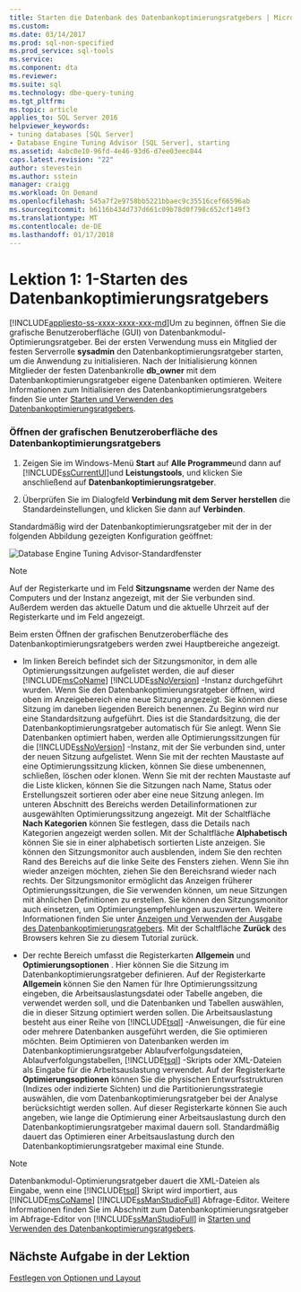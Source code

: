 ```yaml
---
title: Starten die Datenbank des Datenbankoptimierungsratgebers | Microsoft Docs
ms.custom: 
ms.date: 03/14/2017
ms.prod: sql-non-specified
ms.prod_service: sql-tools
ms.service: 
ms.component: dta
ms.reviewer: 
ms.suite: sql
ms.technology: dbe-query-tuning
ms.tgt_pltfrm: 
ms.topic: article
applies_to: SQL Server 2016
helpviewer_keywords:
- tuning databases [SQL Server]
- Database Engine Tuning Advisor [SQL Server], starting
ms.assetid: 4abc0e10-96fd-4e46-93d6-d7ee03eec844
caps.latest.revision: "22"
author: stevestein
ms.author: sstein
manager: craigg
ms.workload: On Demand
ms.openlocfilehash: 545a7f2e9758bb5221bbaec9c35516cef66596ab
ms.sourcegitcommit: b6116b434d737d661c09b78d0f798c652cf149f3
ms.translationtype: MT
ms.contentlocale: de-DE
ms.lasthandoff: 01/17/2018
---
```

# <a name="lesson-1-1---launching-database-engine-tuning-advisor"></a>Lektion 1: 1-Starten des Datenbankoptimierungsratgebers
[!INCLUDE[appliesto-ss-xxxx-xxxx-xxx-md](../../includes/appliesto-ss-xxxx-xxxx-xxx-md.md)]Um zu beginnen, öffnen Sie die grafische Benutzeroberfläche (GUI) von Datenbankmodul-Optimierungsratgeber. Bei der ersten Verwendung muss ein Mitglied der festen Serverrolle **sysadmin** den Datenbankoptimierungsratgeber starten, um die Anwendung zu initialisieren. Nach der Initialisierung können Mitglieder der festen Datenbankrolle **db_owner** mit dem Datenbankoptimierungsratgeber eigene Datenbanken optimieren. Weitere Informationen zum Initialisieren des Datenbankoptimierungsratgebers finden Sie unter [Starten und Verwenden des Datenbankoptimierungsratgebers](../../relational-databases/performance/start-and-use-the-database-engine-tuning-advisor.md).  
  
### <a name="open-the-database-engine-tuning-advisor-gui"></a>Öffnen der grafischen Benutzeroberfläche des Datenbankoptimierungsratgebers  
  
1.  Zeigen Sie im Windows-Menü **Start** auf **Alle Programme**und dann auf [!INCLUDE[ssCurrentUI](../../includes/sscurrentui-md.md)]und **Leistungstools**, und klicken Sie anschließend auf **Datenbankoptimierungsratgeber**.  
  
2.  Überprüfen Sie im Dialogfeld **Verbindung mit dem Server herstellen** die Standardeinstellungen, und klicken Sie dann auf **Verbinden**.  
  
Standardmäßig wird der Datenbankoptimierungsratgeber mit der in der folgenden Abbildung gezeigten Konfiguration geöffnet:  
  
![Database Engine Tuning Advisor-Standardfenster](../../tools/dta/media/defaultdtagui.gif "Standardfenster Datenbankmodul-Optimierungsratgeber")  
  
> [!NOTE]  
> Auf der Registerkarte und im Feld **Sitzungsname** werden der Name des Computers und der Instanz angezeigt, mit der Sie verbunden sind. Außerdem werden das aktuelle Datum und die aktuelle Uhrzeit auf der Registerkarte und im Feld angezeigt.  
  
Beim ersten Öffnen der grafischen Benutzeroberfläche des Datenbankoptimierungsratgebers werden zwei Hauptbereiche angezeigt.  
  
-   Im linken Bereich befindet sich der Sitzungsmonitor, in dem alle Optimierungssitzungen aufgelistet werden, die auf dieser [!INCLUDE[msCoName](../../includes/msconame-md.md)] [!INCLUDE[ssNoVersion](../../includes/ssnoversion-md.md)] -Instanz durchgeführt wurden. Wenn Sie den Datenbankoptimierungsratgeber öffnen, wird oben im Anzeigebereich eine neue Sitzung angezeigt. Sie können diese Sitzung im daneben liegenden Bereich benennen. Zu Beginn wird nur eine Standardsitzung aufgeführt. Dies ist die Standardsitzung, die der Datenbankoptimierungsratgeber automatisch für Sie anlegt. Wenn Sie Datenbanken optimiert haben, werden alle Optimierungssitzungen für die [!INCLUDE[ssNoVersion](../../includes/ssnoversion-md.md)] -Instanz, mit der Sie verbunden sind, unter der neuen Sitzung aufgelistet. Wenn Sie mit der rechten Maustaste auf eine Optimierungssitzung klicken, können Sie diese umbenennen, schließen, löschen oder klonen. Wenn Sie mit der rechten Maustaste auf die Liste klicken, können Sie die Sitzungen nach Name, Status oder Erstellungszeit sortieren oder aber eine neue Sitzung anlegen. Im unteren Abschnitt des Bereichs werden Detailinformationen zur ausgewählten Optimierungssitzung angezeigt. Mit der Schaltfläche **Nach Kategorien** können Sie festlegen, dass die Details nach Kategorien angezeigt werden sollen. Mit der Schaltfläche **Alphabetisch** können Sie sie in einer alphabetisch sortierten Liste anzeigen. Sie können den Sitzungsmonitor auch ausblenden, indem Sie den rechten Rand des Bereichs auf die linke Seite des Fensters ziehen. Wenn Sie ihn wieder anzeigen möchten, ziehen Sie den Bereichsrand wieder nach rechts. Der Sitzungsmonitor ermöglicht das Anzeigen früherer Optimierungssitzungen, die Sie verwenden können, um neue Sitzungen mit ähnlichen Definitionen zu erstellen. Sie können den Sitzungsmonitor auch einsetzen, um Optimierungsempfehlungen auszuwerten. Weitere Informationen finden Sie unter [Anzeigen und Verwenden der Ausgabe des Datenbankoptimierungsratgebers](../../relational-databases/performance/view-and-work-with-the-output-from-the-database-engine-tuning-advisor.md). Mit der Schaltfläche **Zurück** des Browsers kehren Sie zu diesem Tutorial zurück.  
  
-   Der rechte Bereich umfasst die Registerkarten **Allgemein** und **Optimierungsoptionen** . Hier können Sie die Sitzung im Datenbankoptimierungsratgeber definieren. Auf der Registerkarte **Allgemein** können Sie den Namen für Ihre Optimierungssitzung eingeben, die Arbeitsauslastungsdatei oder Tabelle angeben, die verwendet werden soll, und die Datenbanken und Tabellen auswählen, die in dieser Sitzung optimiert werden sollen. Die Arbeitsauslastung besteht aus einer Reihe von [!INCLUDE[tsql](../../includes/tsql-md.md)] -Anweisungen, die für eine oder mehrere Datenbanken ausgeführt werden, die Sie optimieren möchten. Beim Optimieren von Datenbanken werden im Datenbankoptimierungsratgeber Ablaufverfolgungsdateien, Ablaufverfolgungstabellen, [!INCLUDE[tsql](../../includes/tsql-md.md)] -Skripts oder XML-Dateien als Eingabe für die Arbeitsauslastung verwendet. Auf der Registerkarte **Optimierungsoptionen** können Sie die physischen Entwurfsstrukturen (Indizes oder indizierte Sichten) und die Partitionierungsstrategie auswählen, die vom Datenbankoptimierungsratgeber bei der Analyse berücksichtigt werden sollen. Auf dieser Registerkarte können Sie auch angeben, wie lange die Optimierung einer Arbeitsauslastung durch den Datenbankoptimierungsratgeber maximal dauern soll. Standardmäßig dauert das Optimieren einer Arbeitsauslastung durch den Datenbankoptimierungsratgeber maximal eine Stunde.  
  
> [!NOTE]  
> Datenbankmodul-Optimierungsratgeber dauert die XML-Dateien als Eingabe, wenn eine [!INCLUDE[tsql](../../includes/tsql-md.md)] Skript wird importiert, aus [!INCLUDE[msCoName](../../includes/msconame-md.md)] [!INCLUDE[ssManStudioFull](../../includes/ssmanstudiofull-md.md)] Abfrage-Editor. Weitere Informationen finden Sie im Abschnitt zum Datenbankoptimierungsratgeber im Abfrage-Editor von [!INCLUDE[ssManStudioFull](../../includes/ssmanstudiofull-md.md)] in [Starten und Verwenden des Datenbankoptimierungsratgebers](../../relational-databases/performance/start-and-use-the-database-engine-tuning-advisor.md).  
  
## <a name="next-task-in-lesson"></a>Nächste Aufgabe in der Lektion  
[Festlegen von Optionen und Layout](../../tools/dta/lesson-1-2-setting-tool-options-and-layout.md)  
  
  
  

